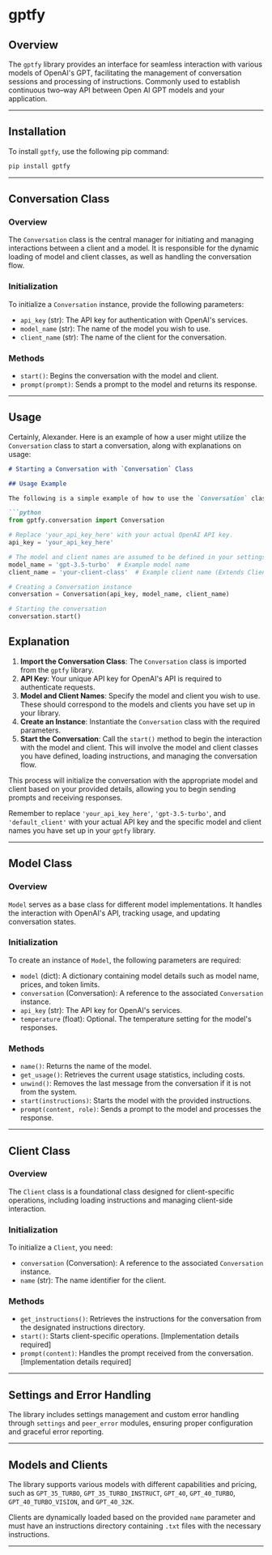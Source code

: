 # gptfy

## Overview
The `gptfy` library provides an interface for seamless interaction with various models of OpenAI's GPT, facilitating the management of conversation sessions and processing of instructions. Commonly used to establish continuous two–way API between Open AI GPT models and your application.

---

## Installation
To install `gptfy`, use the following pip command:

```sh
pip install gptfy
```

---

## Conversation Class

### Overview
The `Conversation` class is the central manager for initiating and managing interactions between a client and a model. It is responsible for the dynamic loading of model and client classes, as well as handling the conversation flow.

### Initialization
To initialize a `Conversation` instance, provide the following parameters:

- `api_key` (str): The API key for authentication with OpenAI's services.
- `model_name` (str): The name of the model you wish to use.
- `client_name` (str): The name of the client for the conversation.

### Methods
- `start()`: Begins the conversation with the model and client.
- `prompt(prompt)`: Sends a prompt to the model and returns its response.

---

## Usage

Certainly, Alexander. Here is an example of how a user might utilize the `Conversation` class to start a conversation, along with explanations on usage:

```markdown
# Starting a Conversation with `Conversation` Class

## Usage Example

The following is a simple example of how to use the `Conversation` class from the `gptfy` library to start a conversation session with a model and a client:

```python
from gptfy.conversation import Conversation

# Replace 'your_api_key_here' with your actual OpenAI API key.
api_key = 'your_api_key_here'

# The model and client names are assumed to be defined in your settings or passed as strings.
model_name = 'gpt-3.5-turbo'  # Example model name
client_name = 'your-client-class'  # Example client name (Extends Client)

# Creating a Conversation instance
conversation = Conversation(api_key, model_name, client_name)

# Starting the conversation
conversation.start()
```

## Explanation

1. **Import the Conversation Class**: The `Conversation` class is imported from the `gptfy` library.
2. **API Key**: Your unique API key for OpenAI's API is required to authenticate requests.
3. **Model and Client Names**: Specify the model and client you wish to use. These should correspond to the models and clients you have set up in your library.
4. **Create an Instance**: Instantiate the `Conversation` class with the required parameters.
5. **Start the Conversation**: Call the `start()` method to begin the interaction with the model and client. This will involve the model and client classes you have defined, loading instructions, and managing the conversation flow.

This process will initialize the conversation with the appropriate model and client based on your provided details, allowing you to begin sending prompts and receiving responses.

Remember to replace `'your_api_key_here'`, `'gpt-3.5-turbo'`, and `'default_client'` with your actual API key and the specific model and client names you have set up in your `gptfy` library.

---

## Model Class

### Overview
`Model` serves as a base class for different model implementations. It handles the interaction with OpenAI's API, tracking usage, and updating conversation states.

### Initialization
To create an instance of `Model`, the following parameters are required:

- `model` (dict): A dictionary containing model details such as model name, prices, and token limits.
- `conversation` (Conversation): A reference to the associated `Conversation` instance.
- `api_key` (str): The API key for OpenAI's services.
- `temperature` (float): Optional. The temperature setting for the model's responses.

### Methods
- `name()`: Returns the name of the model.
- `get_usage()`: Retrieves the current usage statistics, including costs.
- `unwind()`: Removes the last message from the conversation if it is not from the system.
- `start(instructions)`: Starts the model with the provided instructions.
- `prompt(content, role)`: Sends a prompt to the model and processes the response.


---

## Client Class

### Overview
The `Client` class is a foundational class designed for client-specific operations, including loading instructions and managing client-side interaction.

### Initialization
To initialize a `Client`, you need:

- `conversation` (Conversation): A reference to the associated `Conversation` instance.
- `name` (str): The name identifier for the client.

### Methods
- `get_instructions()`: Retrieves the instructions for the conversation from the designated instructions directory.
- `start()`: Starts client-specific operations. [Implementation details required]
- `prompt(content)`: Handles the prompt received from the conversation. [Implementation details required]

---

## Settings and Error Handling

The library includes settings management and custom error handling through `settings` and `peer_error` modules, ensuring proper configuration and graceful error reporting.

---

## Models and Clients

The library supports various models with different capabilities and pricing, such as `GPT_35_TURBO`, `GPT_35_TURBO_INSTRUCT`, `GPT_40`, `GPT_40_TURBO`, `GPT_40_TURBO_VISION`, and `GPT_40_32K`.

Clients are dynamically loaded based on the provided `name` parameter and must have an instructions directory containing `.txt` files with the necessary instructions.

---
